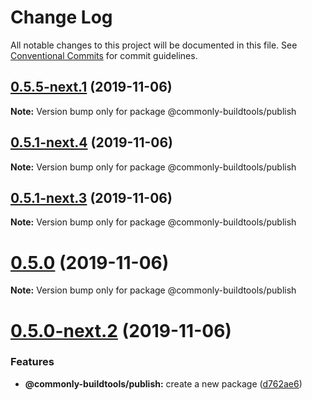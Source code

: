 # Change Log

All notable changes to this project will be documented in this file.
See [Conventional Commits](https://conventionalcommits.org) for commit guidelines.

## [0.5.5-next.1](https://github.com/commonlyjs/commonly-buildtools/compare/v0.5.1-next.4...v0.5.5-next.1) (2019-11-06)

**Note:** Version bump only for package @commonly-buildtools/publish





## [0.5.1-next.4](https://github.com/commonlyjs/commonly-buildtools/compare/v0.5.1-next.3...v0.5.1-next.4) (2019-11-06)

**Note:** Version bump only for package @commonly-buildtools/publish





## [0.5.1-next.3](https://github.com/commonlyjs/commonly-buildtools/compare/v0.5.1-next.2...v0.5.1-next.3) (2019-11-06)

**Note:** Version bump only for package @commonly-buildtools/publish





# [0.5.0](https://github.com/commonlyjs/commonly-buildtools/compare/v0.5.0-next.3...v0.5.0) (2019-11-06)

**Note:** Version bump only for package @commonly-buildtools/publish





# [0.5.0-next.2](https://github.com/commonlyjs/commonly-buildtools/compare/v0.5.0-next.1...v0.5.0-next.2) (2019-11-06)


### Features

* **@commonly-buildtools/publish:** create a new package ([d762ae6](https://github.com/commonlyjs/commonly-buildtools/commit/d762ae68b8cf2162693c9955ea6fed0e535a3836))
